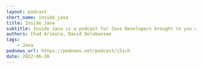 ```yaml
---
layout: podcast
short_name: inside_java
title: Inside Java
subtitle: Inside Java is a podcast for Java Developers brought to you directly from the people that make Java at Oracle. We’ll discuss the language, the JVM, OpenJDK, platform security, innovation projects like Loom and Panama, and everything in between.
authors: Chad Arimura, David Delabassee
tags:
    - Java
podnews_url: https://podnews.net/podcast/i5ich
date: 2022-06-30
---
```

